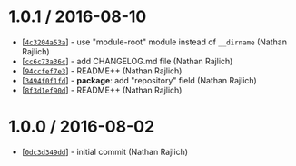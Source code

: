 1.0.1 / 2016-08-10
==================

* [[`4c3204a53a`](https://github.com/TooTallNate/now-proxy/commit/4c3204a53a)] - use "module-root" module instead of `__dirname` (Nathan Rajlich)
* [[`cc6c73a36c`](https://github.com/TooTallNate/now-proxy/commit/cc6c73a36c)] - add CHANGELOG.md file (Nathan Rajlich)
* [[`94ccfef7e3`](https://github.com/TooTallNate/now-proxy/commit/94ccfef7e3)] - README++ (Nathan Rajlich)
* [[`3494f0f1fd`](https://github.com/TooTallNate/now-proxy/commit/3494f0f1fd)] - **package**: add "repository" field (Nathan Rajlich)
* [[`8f3d1ef90d`](https://github.com/TooTallNate/now-proxy/commit/8f3d1ef90d)] - README++ (Nathan Rajlich)

1.0.0 / 2016-08-02
==================

* [[`0dc3d349dd`](https://github.com/TooTallNate/now-proxy/commit/0dc3d349dd)] - initial commit (Nathan Rajlich)
